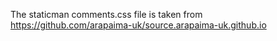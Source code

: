 The staticman comments.css file is taken from https://github.com/arapaima-uk/source.arapaima-uk.github.io